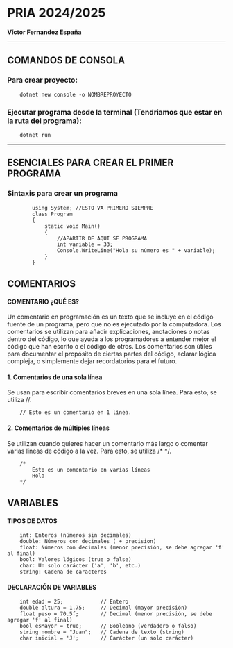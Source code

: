 # **PRIA 2024/2025**
**Víctor Fernandez España**


---
## COMANDOS DE CONSOLA

### Para crear proyecto:
```
    dotnet new console -o NOMBREPROYECTO
```

### Ejecutar programa desde la terminal (Tendriamos que estar en la ruta del programa): 
```
    dotnet run
```

-----

## ESENCIALES PARA CREAR EL PRIMER PROGRAMA
### Sintaxis para crear un programa
```
        using System; //ESTO VA PRIMERO SIEMPRE
        class Program
        {
            static void Main()
            {
                //APARTIR DE AQUI SE PROGRAMA
                int variable = 33;
                Console.WriteLine("Hola su número es " + variable);
            }
        }
```
## COMENTARIOS
#### COMENTARIO ¿QUÉ ES?

Un comentario en programación es un texto que se incluye en el código fuente de un programa, pero que no es ejecutado por la computadora. Los comentarios se utilizan para añadir explicaciones, anotaciones o notas dentro del código, lo que ayuda a los programadores a entender mejor el código que han escrito o el código de otros. Los comentarios son útiles para documentar el propósito de ciertas partes del código, aclarar lógica compleja, o simplemente dejar recordatorios para el futuro.

#### 1. Comentarios de una sola línea
Se usan para escribir comentarios breves en una sola línea. Para esto, se utiliza //.
```
    // Esto es un comentario en 1 línea.
```

#### 2. Comentarios de múltiples líneas
Se utilizan cuando quieres hacer un comentario más largo o comentar varias líneas de código a la vez. Para esto, se utiliza /* */.
```
    /* 
        Esto es un comentario en varias líneas
        Hola 
    */
```


## VARIABLES
#### TIPOS DE DATOS

```
    int: Enteros (números sin decimales)
    double: Números con decimales ( + precision)
    float: Números con decimales (menor precisión, se debe agregar 'f' al final)
    bool: Valores lógicos (true o false)
    char: Un solo carácter ('a', 'b', etc.)
    string: Cadena de caracteres
```

#### DECLARACIÓN DE VARIABLES
```
    int edad = 25;            // Entero
    double altura = 1.75;     // Decimal (mayor precisión)
    float peso = 70.5f;       // Decimal (menor precisión, se debe agregar 'f' al final)
    bool esMayor = true;      // Booleano (verdadero o falso)
    string nombre = "Juan";   // Cadena de texto (string)
    char inicial = 'J';       // Carácter (un solo carácter)
```